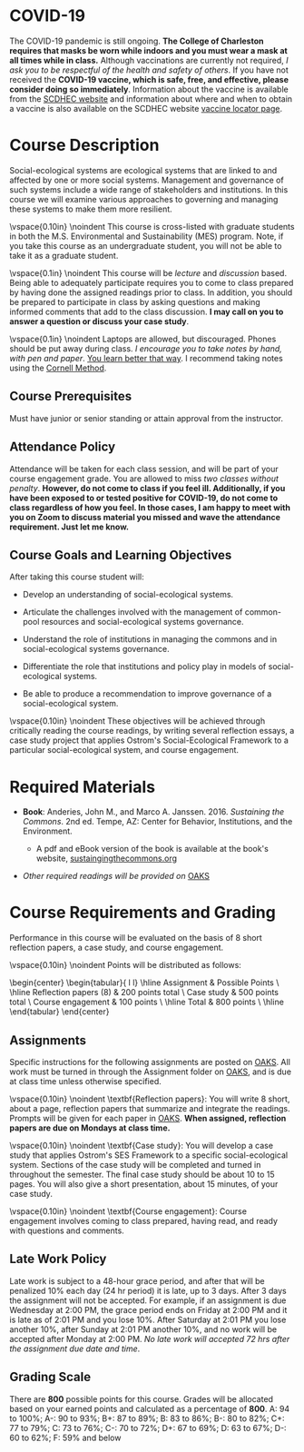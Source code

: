 # COVID-19

The COVID-19 pandemic is still ongoing. **The College of Charleston requires that masks be worn while indoors and you must wear a mask at all times while in class.** Although vaccinations are currently not required, _I ask you to be respectful of the health and safety of others_. If you have not received the **COVID-19 vaccine, which is safe, free, and effective, please consider doing so immediately**. Information about the vaccine is available from the [SCDHEC website](https://scdhec.gov/covid19/covid-19-vaccine) and information about where and when to obtain a vaccine is also available on the SCDHEC website [vaccine locator page](https://vaxlocator.dhec.sc.gov/).    

# Course Description

Social-ecological systems are ecological systems that are linked to and affected by one or more social systems. Management and governance of such systems include a wide range of stakeholders and institutions. In this course we will examine various approaches to governing and managing these systems to make them more resilient.  

\vspace{0.10in}
\noindent This course is cross-listed with graduate students in both the M.S. Environmental and Sustainability (MES) program. Note, if you take this course as an undergraduate student, you will not be able to take it as a graduate student. 

\vspace{0.1in}
\noindent This course will be _lecture_ and _discussion_ based. Being able to adequately participate requires you to come to class prepared by having done the assigned readings prior to class. In addition, you should be prepared to participate in class by asking questions and making informed comments that add to the class discussion. **I may call on you to answer a question or discuss your case study**. 

\vspace{0.1in}
\noindent Laptops are allowed, but discouraged. Phones should be put away during class.  _I encourage you to take notes by hand, with pen and paper_. [You learn better that way](https://www.nytimes.com/2017/11/27/learning/should-teachers-and-professors-ban-student-use-of-laptops-in-class.html). I recommend taking notes using the [Cornell Method](http://www.usu.edu/arc/idea_sheets/pdf/note_taking_cornell.pdf).    

## Course Prerequisites

Must have junior or senior standing or attain approval from the instructor.

## Attendance Policy 

Attendance will be taken for each class session, and will be part of your course engagement grade. You are allowed to miss _two classes without penalty_.  **However, do not come to class if you feel ill. Additionally, if you have been exposed to or tested positive for COVID-19, do not come to class regardless of how you feel. In those cases, I am happy to meet with you on Zoom to discuss material you missed and wave the attendance requirement. Just let me know.** 

## Course Goals and Learning Objectives

After taking this course student will: 

* Develop an understanding of social-ecological systems. 

* Articulate the challenges involved with the management of common-pool resources and social-ecological systems governance.  

* Understand the role of institutions in managing the commons and in social-ecological systems governance. 

* Differentiate the role that institutions and policy play in models of social-ecological systems. 
   
* Be able to produce a recommendation to improve governance of a social-ecological system. 

\vspace{0.10in}
\noindent These objectives will be achieved through critically reading the course readings, by writing several reflection essays, a case study project that applies Ostrom's Social-Ecological Framework to a particular social-ecological system, and course engagement.

# Required Materials

* **Book**: Anderies, John M., and Marco A. Janssen. 2016. _Sustaining the Commons_. 2nd ed. Tempe, AZ: Center for Behavior, Institutions, and the Environment.
	* A pdf and eBook version of the book is available at the book's website, [sustaingingthecommons.org](https://sustainingthecommons.org/)

* _Other required readings will be provided on_ [OAKS](https://lms.cofc.edu)

# Course Requirements and Grading

Performance in this course will be evaluated on the basis of 8 short reflection papers, a case study, and course engagement. 

\vspace{0.10in}
\noindent Points will be distributed as follows:

\begin{center}
\begin{tabular}{ l l}
\hline
Assignment & Possible Points \\ 
\hline
Reflection papers (8) & 200 points total \\
Case study & 500 points total \\
Course engagement & 100 points \\
\hline
Total &  800 points \\
\hline
\end{tabular}
\end{center}

## Assignments 

Specific instructions for the following assignments are posted on [OAKS](https://lms.cofc.edu/d2l/home). All work must be turned in through the Assignment folder on [OAKS](https://lms.cofc.edu), and is due at class time unless otherwise specified. 

\vspace{0.10in}
\noindent \textbf{Reflection papers}: You will write 8 short, about a page, reflection papers that summarize and integrate the readings. Prompts will be given for each paper in [OAKS](https://lms.cofc.edu). **When assigned, reflection papers are due on Mondays at class time.**  

\vspace{0.10in}
\noindent \textbf{Case study}: You will develop a case study that applies Ostrom's SES Framework to a specific social-ecological system. Sections of the case study will be completed and turned in throughout the semester. The final case study should be about 10 to 15 pages. You will also give a short presentation, about 15 minutes, of your case study. 

\vspace{0.10in}
\noindent \textbf{Course engagement}: Course engagement involves coming to class prepared, having read, and ready with questions and comments.  

## Late Work Policy 

Late work is subject to a 48-hour grace period, and after that will be penalized 10% each day (24 hr period) it is late, up to 3 days. After 3 days the assignment will not be accepted. For example, if an assignment is due Wednesday at 2:00 PM, the grace period ends on Friday at 2:00 PM and it is late as of 2:01 PM and you lose 10%. After Saturday at 2:01 PM you lose another 10%, after Sunday at 2:01 PM another 10%, and no work will be accepted after Monday at 2:00 PM. _No late work will accepted 72 hrs after the assignment due date and time_.

## Grading Scale 

There are __800__ possible points for this course. Grades will be allocated based on your earned points and calculated as a percentage of __800__. A: 94 to 100%; A-: 90 to 93%; B+: 87 to 89%; B:
83 to 86%; B-: 80 to 82%; C+: 77 to 79%; C:  73 to 76%; C-: 70 to 72%; D+: 67 to 69%; D: 63 to 67%; D-: 60 to 62%; F: 59% and below 

